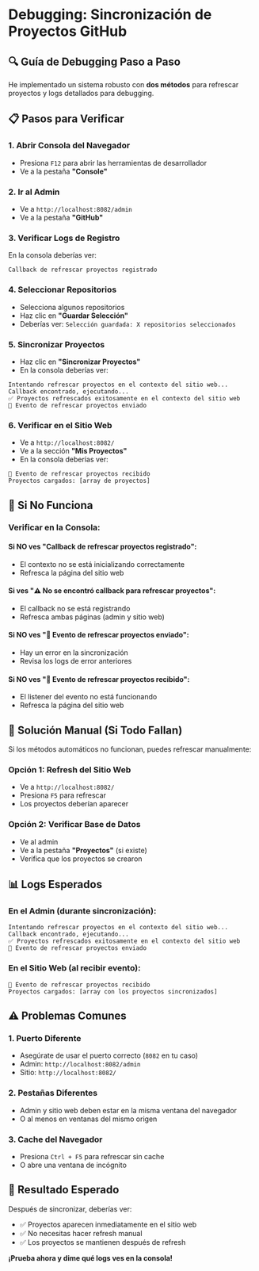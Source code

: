 # Debugging: Sincronización de Proyectos GitHub

## 🔍 **Guía de Debugging Paso a Paso**

He implementado un sistema robusto con **dos métodos** para refrescar proyectos y logs detallados para debugging.

## 📋 **Pasos para Verificar**

### **1. Abrir Consola del Navegador**
- Presiona `F12` para abrir las herramientas de desarrollador
- Ve a la pestaña **"Console"**

### **2. Ir al Admin**
- Ve a `http://localhost:8082/admin`
- Ve a la pestaña **"GitHub"**

### **3. Verificar Logs de Registro**
En la consola deberías ver:
```
Callback de refrescar proyectos registrado
```

### **4. Seleccionar Repositorios**
- Selecciona algunos repositorios
- Haz clic en **"Guardar Selección"**
- Deberías ver: `Selección guardada: X repositorios seleccionados`

### **5. Sincronizar Proyectos**
- Haz clic en **"Sincronizar Proyectos"**
- En la consola deberías ver:
```
Intentando refrescar proyectos en el contexto del sitio web...
Callback encontrado, ejecutando...
✅ Proyectos refrescados exitosamente en el contexto del sitio web
📡 Evento de refrescar proyectos enviado
```

### **6. Verificar en el Sitio Web**
- Ve a `http://localhost:8082/`
- Ve a la sección **"Mis Proyectos"**
- En la consola deberías ver:
```
📡 Evento de refrescar proyectos recibido
Proyectos cargados: [array de proyectos]
```

## 🚨 **Si No Funciona**

### **Verificar en la Consola:**

#### **Si NO ves "Callback de refrescar proyectos registrado":**
- El contexto no se está inicializando correctamente
- Refresca la página del sitio web

#### **Si ves "⚠️ No se encontró callback para refrescar proyectos":**
- El callback no se está registrando
- Refresca ambas páginas (admin y sitio web)

#### **Si NO ves "📡 Evento de refrescar proyectos enviado":**
- Hay un error en la sincronización
- Revisa los logs de error anteriores

#### **Si NO ves "📡 Evento de refrescar proyectos recibido":**
- El listener del evento no está funcionando
- Refresca la página del sitio web

## 🔧 **Solución Manual (Si Todo Fallan)**

Si los métodos automáticos no funcionan, puedes refrescar manualmente:

### **Opción 1: Refresh del Sitio Web**
- Ve a `http://localhost:8082/`
- Presiona `F5` para refrescar
- Los proyectos deberían aparecer

### **Opción 2: Verificar Base de Datos**
- Ve al admin
- Ve a la pestaña **"Proyectos"** (si existe)
- Verifica que los proyectos se crearon

## 📊 **Logs Esperados**

### **En el Admin (durante sincronización):**
```
Intentando refrescar proyectos en el contexto del sitio web...
Callback encontrado, ejecutando...
✅ Proyectos refrescados exitosamente en el contexto del sitio web
📡 Evento de refrescar proyectos enviado
```

### **En el Sitio Web (al recibir evento):**
```
📡 Evento de refrescar proyectos recibido
Proyectos cargados: [array con los proyectos sincronizados]
```

## ⚠️ **Problemas Comunes**

### **1. Puerto Diferente**
- Asegúrate de usar el puerto correcto (`8082` en tu caso)
- Admin: `http://localhost:8082/admin`
- Sitio: `http://localhost:8082/`

### **2. Pestañas Diferentes**
- Admin y sitio web deben estar en la misma ventana del navegador
- O al menos en ventanas del mismo origen

### **3. Cache del Navegador**
- Presiona `Ctrl + F5` para refrescar sin cache
- O abre una ventana de incógnito

## 🎯 **Resultado Esperado**

Después de sincronizar, deberías ver:
- ✅ Proyectos aparecen inmediatamente en el sitio web
- ✅ No necesitas hacer refresh manual
- ✅ Los proyectos se mantienen después de refresh

**¡Prueba ahora y dime qué logs ves en la consola!**
